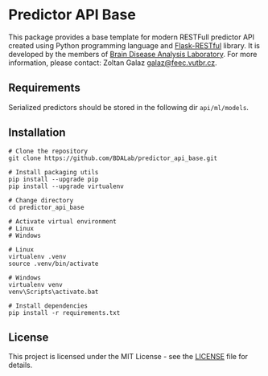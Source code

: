 # Predictor API Base
This package provides a base template for modern RESTFull predictor API created using Python programming language and [Flask-RESTful](https://flask-restful.readthedocs.io/en/latest/) library. It is developed by the members of [Brain Disease Analysis Laboratory](http://bdalab.utko.feec.vutbr.cz/). For more information, please contact: Zoltan Galaz <galaz@feec.vutbr.cz>.

## Requirements
Serialized predictors should be stored in the following dir `api/ml/models`.

## Installation
```
# Clone the repository
git clone https://github.com/BDALab/predictor_api_base.git

# Install packaging utils
pip install --upgrade pip
pip install --upgrade virtualenv

# Change directory
cd predictor_api_base

# Activate virtual environment
# Linux
# Windows

# Linux
virtualenv .venv
source .venv/bin/activate

# Windows
virtualenv venv
venv\Scripts\activate.bat

# Install dependencies
pip install -r requirements.txt
```

## License
This project is licensed under the MIT License - see the [LICENSE](LICENSE) file for details.
